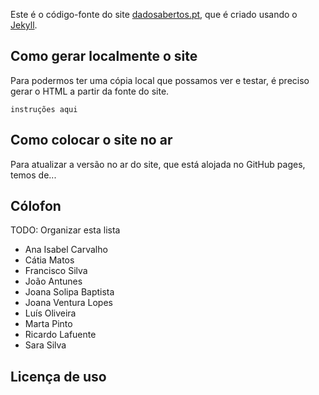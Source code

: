 Este é o código-fonte do site [dadosabertos.pt](http://dadosabertos.pt), que é criado usando o [Jekyll](https://jekyllrb.com/).

## Como gerar localmente o site

Para podermos ter uma cópia local que possamos ver e testar, é preciso gerar o HTML a partir da fonte do site.

    instruções aqui


## Como colocar o site no ar

Para atualizar a versão no ar do site, que está alojada no GitHub pages, temos de...


## Cólofon

TODO: Organizar esta lista

* Ana Isabel Carvalho
* Cátia Matos
* Francisco Silva
* João Antunes
* Joana Solipa Baptista
* Joana Ventura Lopes
* Luís Oliveira
* Marta Pinto
* Ricardo Lafuente
* Sara Silva


## Licença de uso
